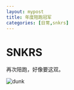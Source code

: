```yaml
---
layout: mypost
title: 年度陪跑冠军
categories: [日常,snkrs]
---
```


# SNKRS


再次陪跑，好像要这双。

![dunk](stWechatIMG17291.jpeg)
